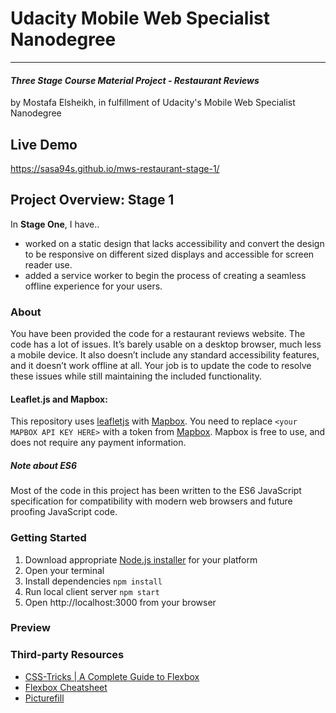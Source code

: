 # Udacity Mobile Web Specialist Nanodegree
---
#### _Three Stage Course Material Project - Restaurant Reviews_
by Mostafa Elsheikh, in fulfillment of Udacity's Mobile Web Specialist Nanodegree

## Live Demo

https://sasa94s.github.io/mws-restaurant-stage-1/

## Project Overview: Stage 1

In **Stage One**, I have..
- worked on a static design that lacks accessibility and convert the design to be responsive on different sized displays and accessible for screen reader use. 
- added a service worker to begin the process of creating a seamless offline experience for your users.

### About

You have been provided the code for a restaurant reviews website. The code has a lot of issues. It’s barely usable on a desktop browser, much less a mobile device. It also doesn’t include any standard accessibility features, and it doesn’t work offline at all. Your job is to update the code to resolve these issues while still maintaining the included functionality. 

#### Leaflet.js and Mapbox:

This repository uses [leafletjs](https://leafletjs.com/) with [Mapbox](https://www.mapbox.com/).
You need to replace `<your MAPBOX API KEY HERE>` with a token from [Mapbox](https://www.mapbox.com/). Mapbox is free to use, and does not require any payment information. 

##### Note about ES6

Most of the code in this project has been written to the ES6 JavaScript specification for compatibility with modern web browsers and future proofing JavaScript code.

### Getting Started

1. Download appropriate [Node.js installer](https://nodejs.org/en/download/) for your platform
2. Open your terminal
3. Install dependencies `npm install`
4. Run local client server `npm start`
5. Open http://localhost:3000 from your browser


### Preview


### Third-party Resources
- [CSS-Tricks | A Complete Guide to Flexbox](https://css-tricks.com/snippets/css/a-guide-to-flexbox/)
- [Flexbox Cheatsheet](https://yoksel.github.io/flex-cheatsheet/)
- [Picturefill](https://github.com/scottjehl/picturefill)
